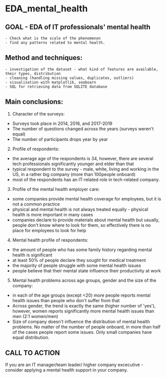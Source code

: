 # EDA_mental_health

## **GOAL** - EDA of IT professionals' mental health

	- Check what is the scale of the phenomenon
	- find any patterns related to mental health.

## **Method and techniques:**

	- investigation of the dataset - what kind of features are available, their types, distribution
	- cleaning (handling missing values, duplicates, outliers)
	- visualisation with matplotlib, seaboarn
	- SQL for retrieving data from SQLITE database

## **Main conclusions:**

1. Character of the surveys:
- Surveys took place in 2014, 2016, and 2017-2019
- The number of questions changed across the years (surveys weren't equal)
- The number of participants drops year by year

2. Profile of respondents:
- the average age of the respondents is 34, however, there are several tech professionals significantly younger and elder than that
- typical respondent to the survey - male, white, living and working in the US, in a rather big company (more than 100people onboard)
- most of the respondents has an IT-related role in tech-related company.

3. Profile of the mental health employer care:
- some companies provide mental health coverage for employees, but it is not a common practice
- physical and mental health is not always treated equally - physical health is more important in many cases
- companies declare to provide materials about mental health but usually, people don't know where to look for them, so effectively there is no place for employees to look for help

4. Mental health profile of respondents:
- the amount of people who has some family history regarding mental health is significant
- at least 50% of people declare they sought for medical treatment
- the majority of people struggle with some mental health issues
- people believe that their mental state influence their productivity at work

5. Mental health problems across age groups, gender and the size of the company:
- in each of the age groups (except <20) more people reports mental health issues than people who don't suffer from that
- Across gender, the trend is exactly the same (higher number of 'yes'), however, women reports significantly more mental health issues than men (2:1 women/men)
- Size of company doesn't influence the distribution of mental health problems. No matter of the number of people onboard, in more than half of the cases people report some issues. Only small companies have equal distribution.

## **CALL TO ACTION**
If you are an IT manager/team leader/ higher company excecutive - consider applying a mental health support in your company.

